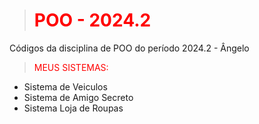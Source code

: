 ># <span style="color: RED"> POO - 2024.2 </span> 
Códigos da disciplina de POO do período 2024.2 - Ângelo

> <span style="color: RED"> MEUS SISTEMAS: </span>
- Sistema de Veiculos
- Sistema de Amigo Secreto
- Sistema Loja de Roupas

